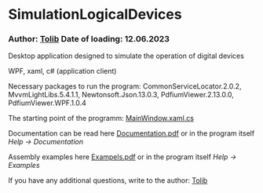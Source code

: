 # SimulationLogicalDevices
### Author: [Tolib](https://github.com/Tolib-Angle) Date of loading: 12.06.2023
Desktop application designed to simulate the operation of digital devices

WPF, xaml, c# (application client)

Necessary packages to run the program: CommonServiceLocator.2.0.2, MvvmLightLibs.5.4.1.1, Newtonsoft.Json.13.0.3, PdfiumViewer.2.13.0.0, PdfiumViewer.WPF.1.0.4

The starting point of the programm: [MainWindow.xaml.cs](https://github.com/Tolib-Angle/SimulationLogicalDevices/blob/main/View/MainWindow/MainWindow.xaml.cs)

Documentation can be read here [Documentation.pdf](https://github.com/Tolib-Angle/SimulationLogicalDevices/blob/main/View/Resources/Examples/ForDocumantation/Documentation.pdf) or in the program itself _Help -> Documentation_

Assembly examples here [Exampels.pdf](https://github.com/Tolib-Angle/SimulationLogicalDevices/blob/main/View/Resources/Examples/SchemeExample/Exampels.pdf) or in the program itself _Help -> Examples_

If you have any additional questions, write to the author: [Tolib](https://github.com/Tolib-Angle)